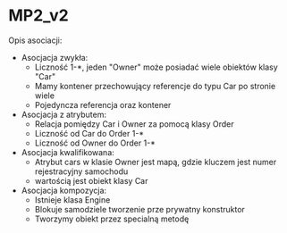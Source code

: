 # MP2_v2
Opis asociacji:
- Asocjacja zwykła:
  + Liczność 1-*, jeden "Owner" może posiadać wiele obiektów klasy "Car"
  + Mamy kontener przechowujący referencje do typu Car po stronie wiele
  + Pojedyncza referencja oraz kontener
- Asocjacja z atrybutem:
  + Relacja pomiędzy Car i Owner za pomocą klasy Order
  + Liczność od Car do Order 1-*
  + Liczność od Owner do Order 1-*
- Asocjacja kwalifikowana:
  +  Atrybut cars w klasie Owner jest mapą, gdzie kluczem jest numer rejestracyjny samochodu
  +  wartością jest obiekt klasy Car
- Asocjacja kompozycja:
  + Istnieje klasa Engine
  + Blokuje samodziele tworzenie prze prywatny konstruktor
  + Tworzymy obiekt przez specialną metodę 
